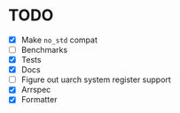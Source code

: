 # TODO
- [x] Make `no_std` compat
- [ ] Benchmarks
- [x] Tests
- [x] Docs
- [ ] Figure out uarch system register support
- [x] Arrspec
- [x] Formatter